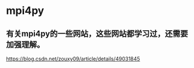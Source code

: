 # mpi4py

## 有关mpi4py的一些网站，这些网站都学习过，还需要加强理解。
https://blog.csdn.net/zouxy09/article/details/49031845

